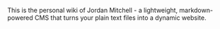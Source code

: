 This is the personal wiki of Jordan Mitchell - a lightweight, markdown-powered CMS that turns your plain text files into a dynamic website.
